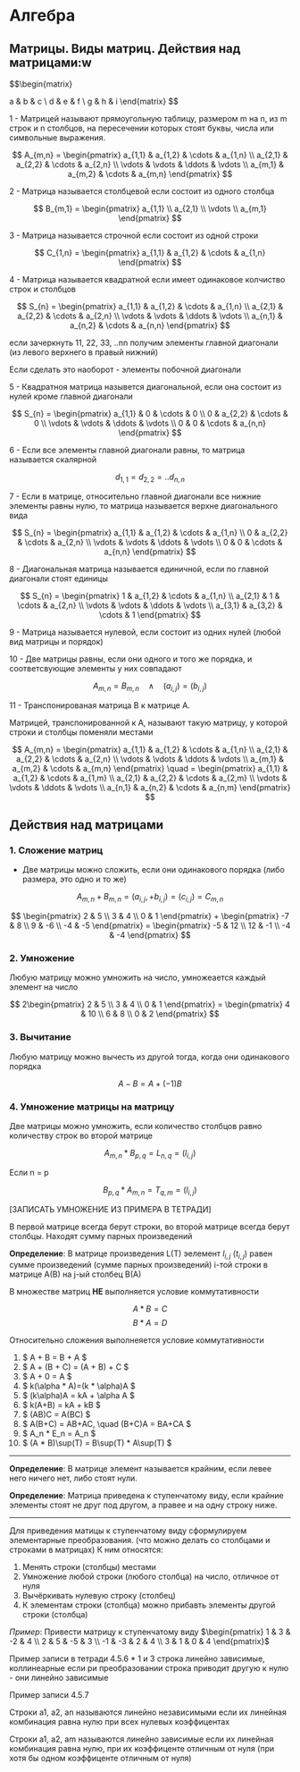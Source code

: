 # Алгебра

## Матрицы. Виды матриц. Действия над матрицами:w

$$\begin{matrix}

  a & b & c \\
  d & e & f \\
  g & h & i
\end{matrix} $$

1 - Матрицей называют прямоугольную таблицу, размером m на n, из m строк
и n столбцов, на пересечении которых стоят буквы, числа или символьные выражения.

$$ A_{m,n} =
 \begin{pmatrix}
  a_{1,1} & a_{1,2} & \cdots & a_{1,n} \\
  a_{2,1} & a_{2,2} & \cdots & a_{2,n} \\
  \vdots  & \vdots  & \ddots & \vdots  \\
  a_{m,1} & a_{m,2} & \cdots & a_{m,n}
 \end{pmatrix} $$

2 - Матрица называется столбцевой если состоит из одного столбца

$$ B_{m,1} =
 \begin{pmatrix}
  a_{1,1} \\
  a_{2,1} \\
  \vdots  \\
  a_{m,1}
 \end{pmatrix} $$

3 - Матрица называется строчной если состоит из одной строки

$$ C_{1,n} =
 \begin{pmatrix}
  a_{1,1} & a_{1,2} & \cdots & a_{1,n}
 \end{pmatrix} $$

4 - Матрица называется квадратной если имеет одинаковое колчиство строк
и столбцов

$$ S_{n} =
 \begin{pmatrix}
  a_{1,1} & a_{1,2} & \cdots & a_{1,n} \\
  a_{2,1} & a_{2,2} & \cdots & a_{2,n} \\
  \vdots  & \vdots  & \ddots & \vdots  \\
  a_{n,1} & a_{n,2} & \cdots & a_{n,n}
 \end{pmatrix} $$

если зачеркнуть 11, 22, 33, ..nn  получим элементы главной диагонали
(из левого верхнего в правый нижний)

Если сделать это наоборот - элементы побочной диагонали

5 - Квадратноя матрица назывется диагональной, если она состоит из нулей
кроме главной диагонали

$$ S_{n} =
 \begin{pmatrix}
  a_{1,1} & 0 & \cdots & 0 \\
  0 & a_{2,2} & \cdots & 0 \\
  \vdots  & \vdots  & \ddots & \vdots  \\
  0 & 0 & \cdots & a_{n,n}
 \end{pmatrix} $$

6 - Если все элементы главной диагонали равны, то матрица называется скалярной

$$ d_{1,1} = d_{2,2} = .. d_{n,n} $$

7 - Если в матрице, относительно главной диагонали все нижние элементы
равны нулю, то матрица называется верхне диагонального вида

$$ S_{n} =
 \begin{pmatrix}
  a_{1,1} & a_{1,2} & \cdots & a_{1,n} \\
  0 & a_{2,2} & \cdots & a_{2,n} \\
  \vdots  & \vdots  & \ddots & \vdots  \\
  0 & 0 & \cdots & a_{n,n}
 \end{pmatrix} $$

8 - Диагональная матрица называется единичной, если по главной диагонали стоят единицы

$$ S_{n} =
 \begin{pmatrix}
  1 & a_{1,2} & \cdots & a_{1,n} \\
  a_{2,1} & 1 & \cdots & a_{2,n} \\
  \vdots  & \vdots  & \ddots & \vdots  \\
  a_{3,1} & a_{3,2} & \cdots & 1
 \end{pmatrix} $$

9 - Матрица называется нулевой, если состоит из одних нулей (любой вид матрицы
и порядок)

10 - Две матрицы равны, если они одного и того же порядка, и соответсвующие элементы
у них совпадают

$$ A_{m,n} = B_{m,n} \quad \land \quad (a_{i,j})=(b_{i,j}) $$

11 - Транспонированая матрица B к матрице A.

Матрицей, транспонированной к A, называют такую матрицу, у которой строки и столбцы
поменяли местами

$$ A_{m,n} =
 \begin{pmatrix}
  a_{1,1} & a_{1,2} & \cdots & a_{1,n} \\
  a_{2,1} & a_{2,2} & \cdots & a_{2,n} \\
  \vdots  & \vdots  & \ddots & \vdots  \\
  a_{m,1} & a_{m,2} & \cdots & a_{m,n}
 \end{pmatrix} \quad =
 \begin{pmatrix}
  a_{1,1} & a_{1,2} & \cdots & a_{1,m} \\
  a_{2,1} & a_{2,2} & \cdots & a_{2,m} \\
  \vdots  & \vdots  & \ddots & \vdots  \\
  a_{n,1} & a_{n,2} & \cdots & a_{n,m}
 \end{pmatrix}
 $$

## Действия над матрицами

### 1. Сложение матриц

- Две матрицы можно сложить, если они одинакового порядка (либо размера,
это одно и то же)

$$ A_{m,n} + B_{m,n} = (a_{i,j}, + b_{i,j}) = (c_{i, j}) = C_{m,n} $$

$$
\begin{pmatrix}
2 & 5 \\
3 & 4 \\
0 & 1
\end{pmatrix} +
\begin{pmatrix}
-7 &  8 \\
9  & -6 \\
-4 & -5
\end{pmatrix} =
\begin{pmatrix}
-5 & 12 \\
12 & -1 \\
-4 & -4
\end{pmatrix}
$$

### 2. Умножение

Любую матрицу можно умножить на число, умножеается каждый элемент на число

$$
2\begin{pmatrix}
2 & 5 \\
3 & 4 \\
0 & 1
\end{pmatrix} =
\begin{pmatrix}
4 & 10 \\
6 & 8 \\
0 & 2
\end{pmatrix}
$$

### 3. Вычитание

Любую матрицу можно вычесть из другой тогда, когда они одинакового порядка

$$ A-B =  A+(-1)B $$

### 4. Умножение матрицы на матрицу

Две матрицы можно умножить, если количество столбцов равно количеству
строк во второй матрице

$$ A_{m,n} * B_{p,q} = L_{n,q} = (l_{i,j})$$

Если n = p

$$ B_{p,q} * A_{m,n} = T_{q,m} = (l_{i,j})$$

[ЗАПИСАТЬ УМНОЖЕНИЕ ИЗ ПРИМЕРА В ТЕТРАДИ]

В первой матрице всегда берут строки, во второй матрице всегда берут
столбцы. Находят сумму парных произведений

**Определение**: В матрице произведения L(T) эелемент $l_{i,j}$ ($t_{i,j}$)
равен сумме произведений (сумме парных произведений) i-той строки в
матрице A(B) на j-ый столбец B(A)

В множестве матриц **НЕ** выполняется условие коммутативности

$$A * B = C$$
$$B * A = D$$

Относительно сложения выполнеяется условие коммутативности

1. $ A + B = B + A $
2. $ A + (B + C) = (A + B) + C $
3. $ A + 0 = A $
4. $ k(\alpha * A)=(k * \alpha)A $
5. $ (k\alpha)A = kA + \alpha A $
6. $ k(A+B) = kA + kB $
7. $ (AB)C = A(BC) $
8. $ A(B+C) = AB+AC, \quad (B+C)A = BA+CA $
9. $ A_n * E_n = A_n $
10. $ (A * B)\sup(T) = B\sup(T) * A\sup(T) $

---
**Определение**: В матрице элемент называется крайним, если левее него ничего нет,
либо стоят нули.

**Определение**: Матрица приведена к ступенчатому виду, если крайние элементы
стоят не друг под другом, а правее и на одну строку ниже.

---

Для приведения матицы к ступенчатому виду сформулируем элементарные преобразования.
(что можно делать со столбцами и строками в матрицах)
К ним относятся:

1. Менять строки (столбцы) местами
2. Умножение любой строки (любого столбца) на число, отличное от нуля
3. Вычёркивать нулевую строку (столбец)
4. К элементам строки (столбца) можно прибавть элементы другой строки (столбца)

*Пример*: Привести матрицу к ступенчатому виду
$\begin{pmatrix}
 1 &  3 & -2 &  4 \\
 2 &  5 & -5 &  3 \\
-1 & -3 &  2 &  4 \\
 3 &  1 &  0 &  4
\end{pmatrix}$

Пример записи в тетради 4.5.6
\* 1 и 3 строка линейно зависимые, коллинеарные
если ри преобразовании строка приводит другую к нулю - они линейно зависимые

Пример записи 4.5.7

Строки а1, а2, аn называются линейно независимыми если их линейная комбинация
равна нулю при всех нулевых коэффицентах

Строки а1, а2, аm называются линейно зависимые если их линейная комбинация
равна нулю, при их коэффиценте отличным от нуля (при хотя бы одном коэффиценте
отличным от нуля)
